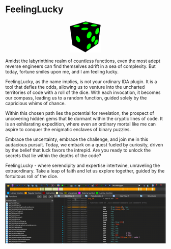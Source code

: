 # FeelingLucky

<p align="center">
<img src="FeelingLucky/dice_icon.png" style=" width:100px ;height:100px; ">
</p>

Amidst the labyrinthine realm of countless functions, even the most adept reverse engineers can find themselves adrift in a sea of complexity. But today, fortune smiles upon me, and I am feeling lucky.

FeelingLucky, as the name implies, is not your ordinary IDA plugin. It is a tool that defies the odds, allowing us to venture into the uncharted territories of code with a roll of the dice. With each invocation, it becomes our compass, leading us to a random function, guided solely by the capricious whims of chance.

Within this chosen path lies the potential for revelation, the prospect of uncovering hidden gems that lie dormant within the cryptic lines of code. It is an exhilarating expedition, where even an ordinary mortal like me can aspire to conquer the enigmatic enclaves of binary puzzles.

Embrace the uncertainty, embrace the challenge, and join me in this audacious pursuit. Today, we embark on a quest fueled by curiosity, driven by the belief that luck favors the intrepid. Are you ready to unlock the secrets that lie within the depths of the code?

FeelingLucky - where serendipity and expertise intertwine, unraveling the extraordinary. Take a leap of faith and let us explore together, guided by the fortuitous roll of the dice.

![demo](demo.gif)

